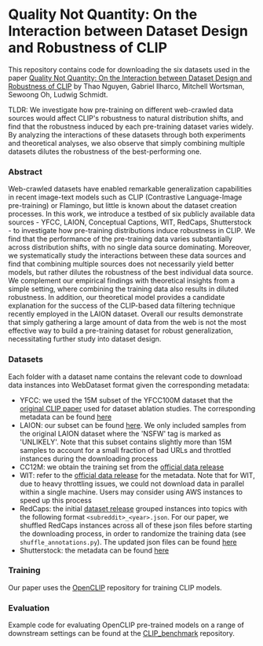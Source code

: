 # Quality Not Quantity: On the Interaction between Dataset Design and Robustness of CLIP


This repository contains code for downloading the six datasets used in the paper
[Quality Not Quantity: On the Interaction between Dataset Design and Robustness of CLIP](https://arxiv.org/abs/2208.05516) by Thao Nguyen, Gabriel Ilharco, Mitchell Wortsman, Sewoong Oh, Ludwig Schmidt.

TLDR: We investigate how pre-training on different web-crawled data sources would affect CLIP's robustness to natural distribution shifts, and find that the robustness induced by each pre-training dataset varies widely. By analyzing the interactions of these datasets through both experiments and theoretical
analyses, we also observe that simply combining multiple datasets dilutes the robustness of the best-performing one.

### Abstract
Web-crawled datasets have enabled remarkable generalization capabilities in recent image-text models such as CLIP (Contrastive Language-Image pre-training) or Flamingo, but little is known about the dataset creation processes. In this work, we introduce a testbed of six publicly available data sources - YFCC, LAION, Conceptual Captions, WIT, RedCaps, Shutterstock - to investigate how pre-training distributions induce robustness in CLIP. We find that the performance of the pre-training data varies substantially across distribution shifts, with no single data source dominating. Moreover, we systematically study the interactions between these data sources and find that combining multiple sources does not necessarily yield better models, but rather dilutes the robustness of the best individual data source. We complement our empirical findings with theoretical insights from a simple setting, where combining the training data also results in diluted robustness. In addition, our theoretical model provides a candidate explanation for the success of the CLIP-based data filtering technique recently employed in the LAION dataset. Overall our results demonstrate that simply gathering a large amount of data from the web is not the most effective way to build a pre-training dataset for robust generalization, necessitating further study into dataset design.

### Datasets
Each folder with a dataset name contains the relevant code to download data instances into WebDataset format given the corresponding metadata:

* YFCC: we used the 15M subset of the YFCC100M dataset that the [original CLIP paper](https://github.com/openai/CLIP/blob/main/data/yfcc100m.md) used for dataset ablation studies. The corresponding metadata can be found [here](https://drive.google.com/file/d/1bakfXSS5Dcbf6JtQ-sNEH-ghqYlNZxmd/view?usp=sharing)
* LAION: our subset can be found [here](https://drive.google.com/file/d/1m46cdsQLVT2YA3gUy9cnvyu6sBnyqkO4/view?usp=sharing). We only included samples from the original LAION dataset where the 'NSFW' tag is marked as 'UNLIKELY'. Note that this subset contains slightly more than 15M samples to account for a small fraction of bad URLs and throttled instances during the downloading process
* CC12M: we obtain the training set from the [official data release](https://github.com/google-research-datasets/conceptual-12m)
* WIT: refer to the [official data release](https://github.com/google-research-datasets/wit/blob/main/DATA.md) for the metadata. Note that for WIT, due to heavy throttling issues, we could not download data in parallel within a single machine. Users may consider using AWS instances to speed up this process
* RedCaps: the initial [dataset release](https://redcaps.xyz/download) grouped instances into topics with the following format `<subreddit>_<year>.json`. For our paper, we shuffled RedCaps instances across all of these json files before starting the downloading process, in order to randomize the training data (see `shuffle_annotations.py`). The updated json files can be found [here](https://drive.google.com/file/d/1Mbee_boX6Fvw2Ys-pOOWINkIppa6G68X/view?usp=sharing)
* Shutterstock: the metadata can be found [here](https://drive.google.com/file/d/1mSNAL7u8y39O_fb66f38uLRm1zUnDH9O/view?usp=sharing)

### Training
Our paper uses the [OpenCLIP](https://github.com/mlfoundations/open_clip) repository for training CLIP models.

### Evaluation
Example code for evaluating OpenCLIP pre-trained models on a range of downstream settings can be found at the [CLIP_benchmark](https://github.com/LAION-AI/CLIP_benchmark) repository.
